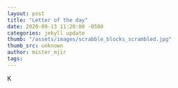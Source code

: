```yaml
---
layout: post
title: "Letter of the day"
date: 2020-09-13 11:20:00 -0500
categories: jekyll update
thumb: "/assets/images/scrabble_blocks_scrambled.jpg"
thumb_src: unknown
author: mister_mjir
tags:
---
```

K
